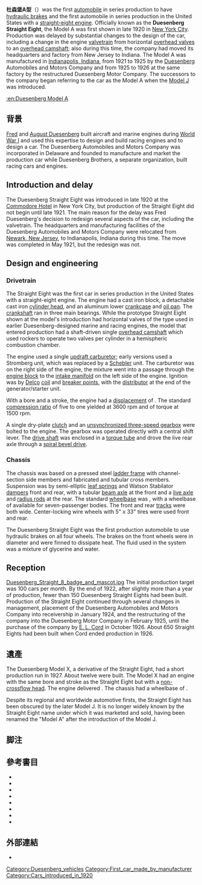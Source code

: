 **杜森堡A型**（）was the first [automobile](https://zh.wikipedia.org/wiki/automobile "wikilink") in series production to have [hydraulic brakes](https://zh.wikipedia.org/wiki/hydraulic_brake "wikilink") and the first automobile in series production in the United States with a [straight-eight engine](https://zh.wikipedia.org/wiki/straight-eight_engine "wikilink"). Officially known as the **Duesenberg Straight Eight**, the Model A was first shown in late 1920 in [New York City](https://zh.wikipedia.org/wiki/New_York_City "wikilink"). Production was delayed by substantial changes to the design of the car, including a change in the engine [valvetrain](https://zh.wikipedia.org/wiki/valvetrain "wikilink") from horizontal [overhead valves](https://zh.wikipedia.org/wiki/overhead_valve "wikilink") to an [overhead camshaft](https://zh.wikipedia.org/wiki/overhead_camshaft "wikilink"); also during this time, the company had moved its headquarters and factory from New Jersey to Indiana. The Model A was manufactured in [Indianapolis, Indiana](https://zh.wikipedia.org/wiki/Indianapolis,_Indiana "wikilink"), from 1921 to 1925 by the [Duesenberg](https://zh.wikipedia.org/wiki/Duesenberg "wikilink") Automobiles and Motors Company and from 1925 to 1926 at the same factory by the restructured Duesenberg Motor Company. The successors to the company began referring to the car as the Model A when the [Model J](https://zh.wikipedia.org/wiki/Duesenberg_Model_J "wikilink") was introduced.

[:en:Duesenberg Model A](https://zh.wikipedia.org/wiki/:en:Duesenberg_Model_A "wikilink")

## 背景

[Fred](https://zh.wikipedia.org/wiki/Fred_Duesenberg "wikilink") and [August Duesenberg](https://zh.wikipedia.org/wiki/August_Duesenberg "wikilink") built aircraft and marine engines during [World War I](https://zh.wikipedia.org/wiki/World_War_I "wikilink") and used this expertise to design and build racing engines and to design a car. The Duesenberg Automobiles and Motors Company was incorporated in Delaware and founded to manufacture and market the production car while Duesenberg Brothers, a separate organization, built racing cars and engines.

## Introduction and delay

The Duesenberg Straight Eight was introduced in late 1920 at the [Commodore Hotel](https://zh.wikipedia.org/wiki/Grand_Hyatt_New_York "wikilink") in New York City, but production of the Straight Eight did not begin until late 1921. The main reason for the delay was Fred Duesenberg's decision to redesign several aspects of the car, including the valvetrain. The headquarters and manufacturing facilities of the Duesenberg Automobiles and Motors Company were relocated from [Newark, New Jersey](https://zh.wikipedia.org/wiki/Newark,_New_Jersey "wikilink"), to Indianapolis, Indiana during this time. The move was completed in May 1921, but the redesign was not.

## Design and engineering

### Drivetrain

The Straight Eight was the first car in series production in the United States with a straight-eight engine. The engine had a cast iron block, a detachable cast iron [cylinder head](https://zh.wikipedia.org/wiki/cylinder_head "wikilink"), and an aluminum lower [crankcase](https://zh.wikipedia.org/wiki/crankcase "wikilink") and [oil pan](https://zh.wikipedia.org/wiki/oil_pan "wikilink"). The [crankshaft](https://zh.wikipedia.org/wiki/crankshaft "wikilink") ran in three main bearings. While the prototype Straight Eight shown at the model's introduction had horizontal valves of the type used in earlier Duesenberg-designed marine and racing engines, the model that entered production had a shaft-driven single [overhead camshaft](https://zh.wikipedia.org/wiki/overhead_camshaft "wikilink") which used rockers to operate two valves per cylinder in a hemispheric combustion chamber.

The engine used a single [updraft carburetor](https://zh.wikipedia.org/wiki/updraft_carburetor "wikilink"); early versions used a Stromberg unit, which was replaced by a [Schebler](https://zh.wikipedia.org/wiki/Wheeler-Schebler_Carburetor_Company "wikilink") unit. The carburetor was on the right side of the engine, the mixture went into a passage through the [engine block](https://zh.wikipedia.org/wiki/engine_block "wikilink") to the [intake manifold](https://zh.wikipedia.org/wiki/intake_manifold "wikilink") on the left side of the engine. Ignition was by [Delco](https://zh.wikipedia.org/wiki/Delco_Electronics "wikilink") [coil](https://zh.wikipedia.org/wiki/Ignition_coil "wikilink") and [breaker points](https://zh.wikipedia.org/wiki/Contact_breaker "wikilink"), with the [distributor](https://zh.wikipedia.org/wiki/distributor "wikilink") at the end of the generator/starter unit.

With a  bore and a  stroke, the engine had a [displacement](https://zh.wikipedia.org/wiki/Engine_displacement "wikilink") of . The standard [compression ratio](https://zh.wikipedia.org/wiki/compression_ratio "wikilink") of five to one yielded  at 3600 rpm and  of torque at 1500 rpm.

A single dry-plate [clutch](https://zh.wikipedia.org/wiki/clutch "wikilink") and an [unsynchronized three-speed gearbox](https://zh.wikipedia.org/wiki/Non-synchronous_transmission "wikilink") were bolted to the engine. The gearbox was operated directly with a central shift lever. The [drive shaft](https://zh.wikipedia.org/wiki/drive_shaft "wikilink") was enclosed in a [torque tube](https://zh.wikipedia.org/wiki/torque_tube "wikilink") and drove the live rear axle through a [spiral bevel drive](https://zh.wikipedia.org/wiki/Spiral_bevel_gear "wikilink").

### Chassis

The chassis was based on a pressed steel [ladder frame](https://zh.wikipedia.org/wiki/Vehicle_frame#Ladder_frame "wikilink") with channel-section side members and fabricated and tubular cross members. Suspension was by semi-elliptic [leaf springs](https://zh.wikipedia.org/wiki/leaf_spring "wikilink") and Watson Stabilator [dampers](https://zh.wikipedia.org/wiki/Shock_absorber "wikilink") front and rear, with a tubular [beam axle](https://zh.wikipedia.org/wiki/beam_axle "wikilink") at the front and a [live axle](https://zh.wikipedia.org/wiki/Beam_axle#Live_axle_vs_Dead_axle "wikilink") and [radius rods](https://zh.wikipedia.org/wiki/radius_rod "wikilink") at the rear. The standard [wheelbase](https://zh.wikipedia.org/wiki/wheelbase "wikilink") was , with a wheelbase of  available for seven-passenger bodies. The front and rear [tracks](https://zh.wikipedia.org/wiki/Axle_track "wikilink") were both  wide. Center-locking wire wheels with 5" x 33" tires were used front and rear.

The Duesenberg Straight Eight was the first production automobile to use hydraulic brakes on all four wheels. The brakes on the front wheels were  in diameter and were finned to dissipate heat. The fluid used in the system was a mixture of glycerine and water.

## Reception

[Duesenberg_Straight_8_badge_and_mascot.jpg](https://zh.wikipedia.org/wiki/File:Duesenberg_Straight_8_badge_and_mascot.jpg "fig:Duesenberg_Straight_8_badge_and_mascot.jpg") The initial production target was 100 cars per month. By the end of 1922, after slightly more than a year of production, fewer than 150 Duesenberg Straight Eights had been built. Production of the Straight Eight continued through several changes in management, placement of the Duesenberg Automobiles and Motors Company into receivership in January 1924, and the restructuring of the company into the Duesenberg Motor Company in February 1925, until the purchase of the company by [E. L. Cord](https://zh.wikipedia.org/wiki/Errett_Lobban_Cord "wikilink") in October 1926. About 650 Straight Eights had been built when Cord ended production in 1926.

## 遺產

The Duesenberg Model X, a derivative of the Straight Eight, had a short production run in 1927. About twelve were built. The Model X had an engine with the same bore and stroke as the Straight Eight but with a [non-crossflow head](https://zh.wikipedia.org/wiki/Reverse-flow_cylinder_head "wikilink"). The engine delivered . The chassis had a wheelbase of .

Despite its regional and worldwide automotive firsts, the Straight Eight has been obscured by the later Model J. It is no longer widely known by the Straight Eight name under which it was marketed and sold, having been renamed the "Model A" after the introduction of the Model J.

## 脚注

## 參考書目

  -
  -
  -
  -
  -
  -
  -
  -
## 外部連結

  -
[Category:Duesenberg_vehicles](https://zh.wikipedia.org/wiki/Category:Duesenberg_vehicles "wikilink") [Category:First_car_made_by_manufacturer](https://zh.wikipedia.org/wiki/Category:First_car_made_by_manufacturer "wikilink") [Category:Cars_introduced_in_1920](https://zh.wikipedia.org/wiki/Category:Cars_introduced_in_1920 "wikilink")